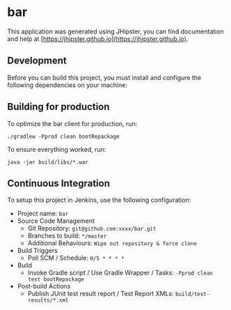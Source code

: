 # bar

This application was generated using JHipster, you can find documentation and help at [https://jhipster.github.io](https://jhipster.github.io).

## Development

Before you can build this project, you must install and configure the following dependencies on your machine:


## Building for production

To optimize the bar client for production, run:

    ./gradlew -Pprod clean bootRepackage

To ensure everything worked, run:

    java -jar build/libs/*.war

## Continuous Integration

To setup this project in Jenkins, use the following configuration:

* Project name: `bar`
* Source Code Management
    * Git Repository: `git@github.com:xxxx/bar.git`
    * Branches to build: `*/master`
    * Additional Behaviours: `Wipe out repository & force clone`
* Build Triggers
    * Poll SCM / Schedule: `H/5 * * * *`
* Build
    * Invoke Gradle script / Use Gradle Wrapper / Tasks: `-Pprod clean test bootRepackage`
* Post-build Actions
    * Publish JUnit test result report / Test Report XMLs: `build/test-results/*.xml`

[JHipster]: https://jhipster.github.io/
